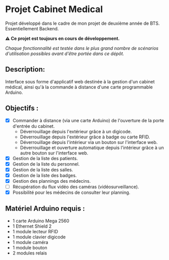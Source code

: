 # Projet Cabinet Medical
Projet développé dans le cadre de mon projet de deuxième année de BTS. Essentiellement Backend.

**⚠️ Ce projet est toujours en cours de développement.**

*Chaque fonctionnalité est testée dans le plus grand nombre de scénarios d'utilisation possibles avant d'être portée dans ce dépôt.*

## Description:
Interface sous forme d'applicatif web destinée à la gestion d'un cabinet médical, ainsi qu'à la commande à distance d'une carte programmable Arduino.

## Objectifs :
- [x] Commander à distance (via une carte Arduino) de l'ouverture de la porte d'entrée du cabinet.
    - Déverrouillage depuis l'extérieur grâce à un digicode.
    - Déverrouillage depuis l'extérieur grâce à badge ou carte RFID.
    - Déverrouillage depuis l'intérieur via un bouton sur l'interface web.
    - Déverrouillage et ouverture automatique depuis l'intérieur grâce à un autre bouton sur l'interface web.
- [x] Gestion de la liste des patients.
- [x] Gestion de la liste du personnel.
- [x] Gestion de la liste des salles.
- [x] Gestion de la liste des badges.
- [x] Gestion des plannings des médecins.
- [ ] Récupération du flux vidéo des caméras (vidéosurveillance).
- [x] Possibilité pour les médecins de consulter leur planning.

## Matériel Arduino requis :
- 1 carte Arduino Mega 2560
- 1 Ethernet Shield 2
- 1 module lecteur RFID
- 1 module clavier digicode
- 1 module caméra
- 1 module bouton
- 2 modules relais